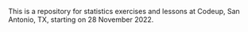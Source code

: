 This is a repository for statistics exercises and lessons at Codeup, San Antonio, TX, starting on 28 November 2022.